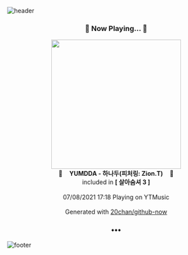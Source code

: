 ![header](https://capsule-render.vercel.app/api?type=wave&height=170&section=header&text=Hi.%20I'm%20SHIFT&fontColor=090707&fontAlignX=45&fontAlignY=65&fontSize=100)

<h3 align="center">🎵 Now Playing... 🎵</h3>
<p align="center">
  <a href="https://music.youtube.com/watch?v=u2vLF57TZCs">
    <img width="300" src="https://lh3.googleusercontent.com/n-5WgbqUI88gzVM6vPGDoQb3NHKiZgCiMF5Ff6rpeqhkGnu6q0Pz_ObTi5lk4WVtgKG6DIB-tKL4aimN">
  </a>
  <br>
  🎵&nbsp&nbsp&nbsp <b>YUMDDA - 하나두(피처링: Zion.T)</b> &nbsp&nbsp&nbsp🎵
  <br>
  included in <b>[ 살아숨셔 3 ]</b>
  
  <br />
  <br />
  07/08/2021 17:18 Playing on YTMusic
  <br />
  <br />
  Generated with <a href="https://github.com/20chan/github-now">20chan/github-now</a>
</p>

<h3 align="center">•••</h3>

![footer](https://capsule-render.vercel.app/api?type=wave&height=150&section=footer)
